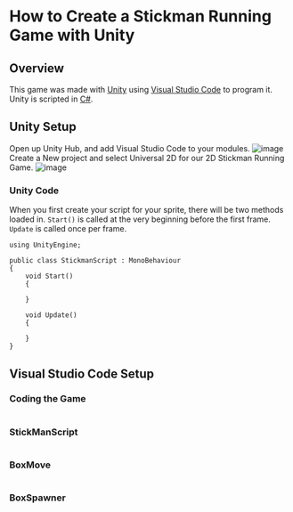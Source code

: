 # How to Create a Stickman Running Game with Unity

## Overview
This game was made with [Unity](https://unity.com) using [Visual Studio Code](https://code.visualstudio.com/) to program it. Unity is scripted in [C#](https://unity.com/how-to/programming-unity).

## Unity Setup
Open up Unity Hub, and add Visual Studio Code to your modules.
![image](https://github.com/user-attachments/assets/a229047a-fe57-4441-9aea-0ae6f3f619a7)
Create a New project and select Universal 2D for our 2D Stickman Running Game. 
![image](https://github.com/user-attachments/assets/e354a838-019a-49cf-baf8-d9f2e550e98f)

### Unity Code
When you first create your script for your sprite, there will be two methods loaded in. ```Start()``` is called at the very beginning before the first frame. ```Update``` is called once per frame.
```
using UnityEngine;

public class StickmanScript : MonoBehaviour
{
    void Start()
    {

    }

    void Update()
    {

    }
}
```
## Visual Studio Code Setup

### Coding the Game
```

```

### StickManScript
```

```

### BoxMove
```

```

### BoxSpawner
```

```
